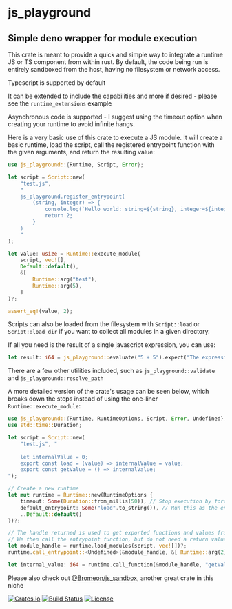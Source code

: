 # js_playground

## Simple deno wrapper for module execution

This crate is meant to provide a quick and simple way to integrate a runtime JS or TS component from within rust.
By default, the code being run is entirely sandboxed from the host, having no filesystem or network access.

Typescript is supported by default

It can be extended to include the capabilities and more if desired - please see the `runtime_extensions` example

Asynchronous code is supported - I suggest using the timeout option when creating your runtime to avoid infinite hangs.

Here is a very basic use of this crate to execute a JS module. It will create a basic runtime, load the script,
call the registered entrypoint function with the given arguments, and return the resulting value:
```rust
use js_playground::{Runtime, Script, Error};

let script = Script::new(
    "test.js",
    "
    js_playground.register_entrypoint(
        (string, integer) => {
            console.log(`Hello world: string=${string}, integer=${integer}`);
            return 2;
        }
    )
    "
);

let value: usize = Runtime::execute_module(
    script, vec![],
    Default::default(),
    &[
        Runtime::arg("test"),
        Runtime::arg(5),
    ]
)?;

assert_eq!(value, 2);
```

Scripts can also be loaded from the filesystem with `Script::load` or `Script::load_dir` if you want to collect all modules in a given directory.

If all you need is the result of a single javascript expression, you can use:
```rust
let result: i64 = js_playground::evaluate("5 + 5").expect("The expression was invalid!");
```

There are a few other utilities included, such as `js_playground::validate` and `js_playground::resolve_path`

A more detailed version of the crate's usage can be seen below, which breaks down the steps instead of using the one-liner `Runtime::execute_module`:
```rust
use js_playground::{Runtime, RuntimeOptions, Script, Error, Undefined};
use std::time::Duration;

let script = Script::new(
    "test.js", "
    
    let internalValue = 0;
    export const load = (value) => internalValue = value;
    export const getValue = () => internalValue;
");

// Create a new runtime
let mut runtime = Runtime::new(RuntimeOptions {
    timeout: Some(Duration::from_millis(50)), // Stop execution by force after 50ms
    default_entrypoint: Some("load".to_string()), // Run this as the entrypoint function if none is registered
    ..Default::default()
})?;

// The handle returned is used to get exported functions and values from that module.
// We then call the entrypoint function, but do not need a return value.
let module_handle = runtime.load_modules(script, vec![])?;
runtime.call_entrypoint::<Undefined>(&module_handle, &[ Runtime::arg(2) ])?;

let internal_value: i64 = runtime.call_function(&module_handle, "getValue", Runtime::EMPTY_ARGS)?;
```

Please also check out [@Bromeon/js_sandbox](https://github.com/Bromeon/js-sandbox), another great crate in this niche

[![Crates.io](https://img.shields.io/crates/v/js-playground.svg)](https://crates.io/crates/js-playground)
[![Build Status](https://github.com/rscarson/js-playground/workflows/Rust/badge.svg)](https://github.com/rscarson/js-playground/actions?workflow=Rust)
[![License](https://img.shields.io/badge/license-MIT-blue.svg)](https://raw.githubusercontent.com/rscarson/js-playground/master/LICENSE)

